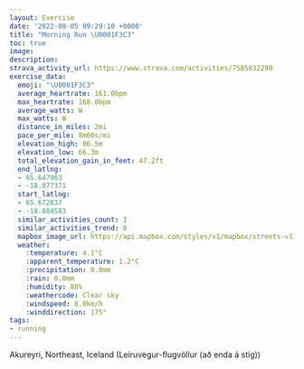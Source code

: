 ```yaml
---
layout: Exercise
date: '2022-08-05 09:29:10 +0000'
title: "Morning Run \U0001F3C3"
toc: true
image:
description:
strava_activity_url: https://www.strava.com/activities/7585832290
exercise_data:
  emoji: "\U0001F3C3"
  average_heartrate: 161.0bpm
  max_heartrate: 168.0bpm
  average_watts: W
  max_watts: W
  distance_in_miles: 2mi
  pace_per_mile: 8m00s/mi
  elevation_high: 86.5m
  elevation_low: 66.3m
  total_elevation_gain_in_feet: 47.2ft
  end_latlng:
  - 65.647963
  - -18.077371
  start_latlng:
  - 65.672837
  - -18.084583
  similar_activities_count: 1
  similar_activities_trend: 0
  mapbox_image_url: https://api.mapbox.com/styles/v1/mapbox/streets-v11/static/path-5+787af2-1.0(evyoKtckmBb%40YhAqA%7C%40eAN%5B%5Cc%40ROJCPOLARKz%40m%40pBuBNMJEXe%40RGL%3FPEL%3Fn%40WV%5DRs%40n%40g%40%5EBx%40Kj%40_%40JC%5CSPIPCf%40UPCZQ%5EKZQ%5EIPKj%40MNOLCr%40K%5CMJ%3F%5EIRIZGRG%7C%40G%5EMnAK%5COz%40GHEbA%40j%40CPEJ%3F%5CGP%40l%40%3FbAEXFJAP%40%5CF%5CE%5CBPAz%40FHCR%40JD%5CANBJEPBRCJBZCz%40FPGXS%5EBRAf%40MPAZLz%40l%40L%40NBRAZEJEP%3FJEP%3FJCx%40VNJR%3F%5CH%5CG%5C%3F%5CI%5CB%5EEP%40LDNAJB%5E%3FPB%5CAJBbAEJE%5CGRGx%40a%40n%40e%40LFNE%5C%40%5EG%5CDZRPCH%40%5CYZM%5CEZQ%60A%5BHGPGx%40k%40h%40S%60%40YJAZYl%40UVSd%40k%40t%40o%40b%40UXa%40LCdAm%40NE%5CQJCZ%5BRAj%40OPO~%40%5DPQJCp%40WZSH%3Fr%40%5DPIL%3F%60%40IRKPS%5EQn%40QRELGlBo%40RC%60%40Ml%40IR%3F%5CQ%5CUJGN%3FFd%40%3F%5EUx%40QPI%40Ul%40O%3Fk%40N_A~%40MVKFSh%40UZkAtBIH),pin-s-s+e5b22e(-18.08459,65.67283),pin-s-f+89ae00(-18.07738000000001,65.6479599999999)/auto/800x800?access_token=pk.eyJ1Ijoiam9zaGJlY2ttYW4iLCJhIjoiY205eWR2aDd1MWZ6djJrbXc4a3M0bWZleiJ9.XiG9OWkNcZk2QzjJbxLB4A
  weather:
    :temperature: 4.1°C
    :apparent_temperature: 1.2°C
    :precipitation: 0.0mm
    :rain: 0.0mm
    :humidity: 88%
    :weathercode: Clear sky
    :windspeed: 8.0km/h
    :winddirection: 175°
tags:
- running
---
```

Akureyri, Northeast, Iceland (Leiruvegur-flugvöllur (að enda á stíg))

